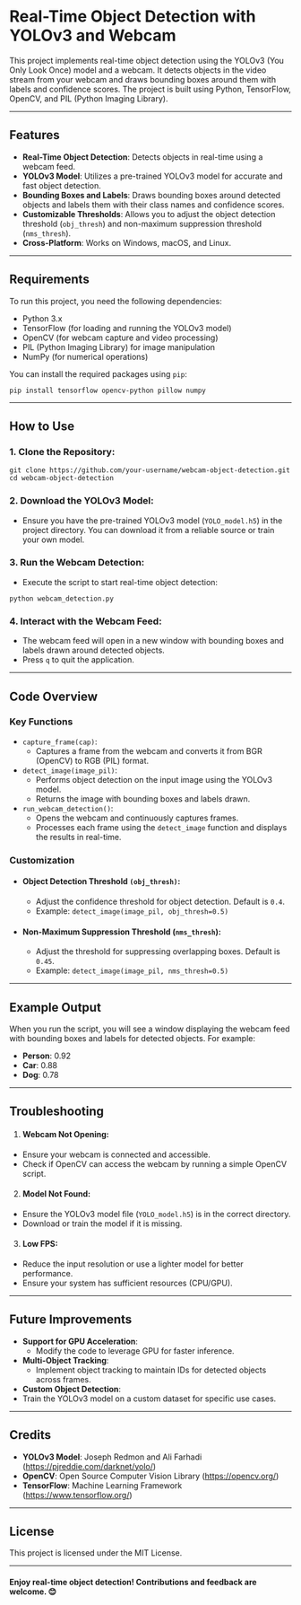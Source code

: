 # Real-Time Object Detection with YOLOv3 and Webcam

This project implements real-time object detection using the YOLOv3 (You Only Look Once) model and a webcam. It detects objects in the video stream from your webcam and draws bounding boxes around them with labels and confidence scores. The project is built using Python, TensorFlow, OpenCV, and PIL (Python Imaging Library).

---

## Features

- **Real-Time Object Detection**: Detects objects in real-time using a webcam feed.
- **YOLOv3 Model**: Utilizes a pre-trained YOLOv3 model for accurate and fast object detection.
- **Bounding Boxes and Labels**: Draws bounding boxes around detected objects and labels them with their class names and confidence scores.
- **Customizable Thresholds**: Allows you to adjust the object detection threshold (`obj_thresh`) and non-maximum suppression threshold (`nms_thresh`).
- **Cross-Platform**: Works on Windows, macOS, and Linux.

---

## Requirements

To run this project, you need the following dependencies:

- Python 3.x
- TensorFlow (for loading and running the YOLOv3 model)
- OpenCV (for webcam capture and video processing)
- PIL (Python Imaging Library) for image manipulation
- NumPy (for numerical operations)

You can install the required packages using `pip`:

```
pip install tensorflow opencv-python pillow numpy
```

---

## How to Use

### 1. Clone the Repository:

```
git clone https://github.com/your-username/webcam-object-detection.git
cd webcam-object-detection
```
### 2. Download the YOLOv3 Model:

- Ensure you have the pre-trained YOLOv3 model (`YOLO_model.h5`) in the project directory. You can download it from a reliable source or train your own model.

### 3. Run the Webcam Detection:

- Execute the script to start real-time object detection:
```
python webcam_detection.py
```

### 4. Interact with the Webcam Feed:
- The webcam feed will open in a new window with bounding boxes and labels drawn around detected objects.
- Press `q` to quit the application.

---

## Code Overview

### Key Functions

- `capture_frame(cap)`:
  - Captures a frame from the webcam and converts it from BGR (OpenCV) to RGB (PIL) format.
- `detect_image(image_pil)`:
  - Performs object detection on the input image using the YOLOv3 model.
  - Returns the image with bounding boxes and labels drawn.
- `run_webcam_detection()`:
  - Opens the webcam and continuously captures frames.
  - Processes each frame using the `detect_image` function and displays the results in real-time.

### Customization

- #### Object Detection Threshold `(obj_thresh)`:
  - Adjust the confidence threshold for object detection. Default is `0.4`.
  - Example: `detect_image(image_pil, obj_thresh=0.5)`
- #### Non-Maximum Suppression Threshold (`nms_thresh`):
  - Adjust the threshold for suppressing overlapping boxes. Default is `0.45`.
  - Example: `detect_image(image_pil, nms_thresh=0.5)`

---

## Example Output

When you run the script, you will see a window displaying the webcam feed with bounding boxes and labels for detected objects. For example:

- __Person__: 0.92
- __Car__: 0.88
- __Dog__: 0.78

---

## Troubleshooting

1. #### Webcam Not Opening:
- Ensure your webcam is connected and accessible.
- Check if OpenCV can access the webcam by running a simple OpenCV script.

2. #### Model Not Found:
- Ensure the YOLOv3 model file (`YOLO_model.h5`) is in the correct directory.
- Download or train the model if it is missing.

3. #### Low FPS:
- Reduce the input resolution or use a lighter model for better performance.
- Ensure your system has sufficient resources (CPU/GPU).

---

## Future Improvements

- __Support for GPU Acceleration__:
  - Modify the code to leverage GPU for faster inference.
- __Multi-Object Tracking__:
  - Implement object tracking to maintain IDs for detected objects across frames.
- __Custom Object Detection__:
 - Train the YOLOv3 model on a custom dataset for specific use cases.

---

## Credits

- __YOLOv3 Model__: Joseph Redmon and Ali Farhadi (https://pjreddie.com/darknet/yolo/)
- __OpenCV__: Open Source Computer Vision Library (https://opencv.org/)
- __TensorFlow__: Machine Learning Framework (https://www.tensorflow.org/)

---

## License 

This project is licensed under the MIT License.

---

#### Enjoy real-time object detection! Contributions and feedback are welcome. 😊








